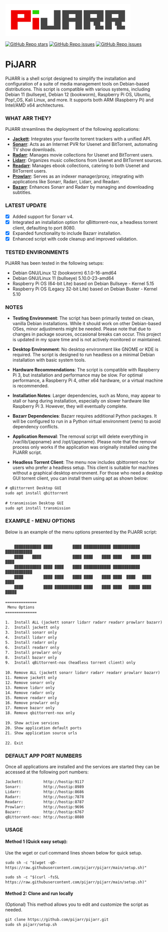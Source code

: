 ![PiJARR](/pijarr.png)

[![GitHub Repo stars](https://img.shields.io/github/stars/pijarr/pijarr)](https://github.com/pijarr/pijarr/stargazers)
[![GitHub Repo issues](https://img.shields.io/github/issues/pijarr/pijarr)](https://github.com/pijarr/pijarr/issues)
[![GitHub Repo issues](https://img.shields.io/github/issues-closed/pijarr/pijarr)](https://github.com/pijarr/pijarr/issues?q=is%3Aissue+is%3Aclosed)

# PiJARR

PiJARR is a shell script designed to simplify the installation and configuration of a suite of media management tools on Debian-based distributions. This script is compatible with various systems, including Debian 11 (bullseye), Debian 12 (bookworm), Raspberry Pi OS, Ubuntu, Pop!_OS, Kali Linux, and more. It supports both ARM (Raspberry Pi) and Intel/AMD x64 architectures.

### WHAT ARR THEY?

PiJARR streamlines the deployment of the following applications:

- [**Jackett**](https://github.com/Jackett/Jackett): Integrates your favorite torrent trackers with a unified API.
- [**Sonarr**](https://github.com/Sonarr/Sonarr): Acts as an Internet PVR for Usenet and BitTorrent, automating TV show downloads.
- [**Radarr**](https://github.com/Radarr/Radarr): Manages movie collections for Usenet and BitTorrent users.
- [**Lidarr**](https://github.com/Lidarr/Lidarr): Organizes music collections from Usenet and BitTorrent sources.
- [**Readarr**](https://github.com/Readarr/Readarr): Manages ebook collections, catering to both Usenet and BitTorrent users.
- [**Prowlarr**](https://github.com/Prowlarr/Prowlarr): Serves as an indexer manager/proxy, integrating with applications like Sonarr, Radarr, Lidarr, and Readarr.
- [**Bazarr**](https://github.com/morpheus65535/bazarr): Enhances Sonarr and Radarr by managing and downloading subtitles.

### LATEST UPDATE

- [x] Added support for Sonarr v4.
- [x] Integrated an installation option for qBittorrent-nox, a headless torrent client, defaulting to port 8080.
- [x] Expanded functionality to include Bazarr installation.
- [x] Enhanced script with code cleanup and improved validation.

### TESTED ENVIRONMENTS

PiJARR has been tested in the following setups:

- Debian GNU/Linux 12 (bookworm) 6.1.0-16-amd64
- Debian GNU/Linux 11 (bullseye) 5.10.0-23-amd64
- Raspberry Pi OS (64-bit Lite) based on Debian Bullseye - Kernel 5.15
- Raspberry Pi OS (Legacy 32-bit Lite) based on Debian Buster - Kernel 5.10


### NOTES

- **Testing Environment**: The script has been primarily tested on clean, vanilla Debian installations. While it should work on other Debian-based OSes, minor adjustments might be needed. Please note that due to changes in package sources, occasional breaks can occur. This project is updated in my spare time and is not actively monitored or maintained.

- **Desktop Environment**: No desktop environment like GNOME or KDE is required. The script is designed to run headless on a minimal Debian installation with basic system tools.

- **Hardware Recommendations**: The script is compatible with Raspberry Pi 3, but installation and performance may be slow. For optimal performance, a Raspberry Pi 4, other x64 hardware, or a virtual machine is recommended.

- **Installation Notes**: Larger dependencies, such as Mono, may appear to stall or hang during installation, especially on slower hardware like Raspberry Pi 3. However, they will eventually complete.

- **Bazarr Dependencies**: Bazarr requires additional Python packages. It will be configured to run in a Python virtual environment (venv) to avoid dependency conflicts.

- **Application Removal**: The removal script will delete everything in /var/lib/{appname} and /opt/{appname}. Please note that the removal process only works if the application was originally installed using the PiJARR script.

- **Headless Torrent Client**: The menu now includes qbittorrent-nox for users who prefer a headless setup. This client is suitable for machines without a graphical desktop environment. For those who need a desktop GUI torrent client, you can install them using apt as shown below:

```terminal
# qBittorrent Desktop GUI
sudo apt install qbittorrent

# transmission Desktop GUI
sudo apt install transmission
```

### EXAMPLE - MENU OPTIONS

Below is an example of the menu options presented by the PiJARR script:

```terminal

    ▓▓▓▓▓▓▓▓▓▓▓▓ ▓▓▓▓         ▓▓▓▓ ▓▓▓▓▓▓▓▓▓▓▓▓ ▓▓▓▓▓▓▓▓▓▓▓▓ ▓▓▓▓▓▓▓▓▓▓▓▓
    ▓▓▓▓    ▓▓▓▓              ▓▓▓▓ ▓▓▓▓    ▓▓▓▓ ▓▓▓▓    ▓▓▓▓ ▓▓▓▓    ▓▓▓▓
    ▓▓▓▓▓▓▓▓▓▓▓▓ ▓▓▓▓ ▓▓▓▓    ▓▓▓▓ ▓▓▓▓▓▓▓▓▓▓▓▓ ▓▓▓▓▓▓▓▓▓▓▓▓ ▓▓▓▓▓▓▓▓▓▓▓▓
    ▓▓▓▓         ▓▓▓▓ ▓▓▓▓    ▓▓▓▓ ▓▓▓▓    ▓▓▓▓ ▓▓▓▓  ▓▓▓▓   ▓▓▓▓  ▓▓▓▓
    ▓▓▓▓         ▓▓▓▓ ▓▓▓▓▓▓▓▓▓▓▓▓ ▓▓▓▓    ▓▓▓▓ ▓▓▓▓   ▓▓▓▓▓ ▓▓▓▓   ▓▓▓▓▓

==============
 Menu Options
==============

1.  Install ALL (jackett sonarr lidarr radarr readarr prowlarr bazarr)
2.  Install jackett only
3.  Install sonarr only
4.  Install lidarr only
5.  Install radarr only
6.  Install readarr only
7.  Install prowlarr only
8.  Install bazarr only
9.  Install qBittorrent-nox (headless torrent client) only

10. Remove ALL (jackett sonarr lidarr radarr readarr prowlarr bazarr)
11. Remove jackett only
12. Remove sonarr only
13. Remove lidarr only
14. Remove radarr only
15. Remove readarr only
16. Remove prowlarr only
17. Remove bazarr only
18. Remove qbittorrent-nox only

19. Show active services
20. Show application default ports
21. Show application source urls

22. Exit

```

### DEFAULT APP PORT NUMBERS

Once all applications are installed and the services are started they can be accessed at the following port numbers:

```terminal
Jackett:         http://hostip:9117
Sonarr:          http://hostip:8989
Lidarr:          http://hostip:8686
Radarr:          http://hostip:7878
Readarr:         http://hostip:8787
Prowlarr:        http://hostip:9696
Bazarr:          http://hostip:6767
qBittorrent-nox: http://hostip:8080

```

### USAGE

#### **Method 1 (Quick easy setup):**

Use the wget or curl command lines shown below for quick setup.

```terminal
sudo sh -c "$(wget -qO- https://raw.githubusercontent.com/pijarr/pijarr/main/setup.sh)"
```

```terminal
sudo sh -c "$(curl -fsSL https://raw.githubusercontent.com/pijarr/pijarr/main/setup.sh)"
```

#### **Method 2:** Clone and run locally

(Optional) This method allows you to edit and customize the script as needed.

```terminal
git clone https://github.com/pijarr/pijarr.git
sudo sh pijarr/setup.sh
```
